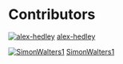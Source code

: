 # Contributors

[![alex-hedley](https://avatars3.githubusercontent.com/u/79629950?s=50&v=4)](https://github.com/alex-hedley/)
[alex-hedley](https://github.com/alex-hedley/)

<!-- [![AlexHedley](https://avatars3.githubusercontent.com/u/1573469?s=50&v=4)](https://github.com/AlexHedley/)
[AlexHedley](https://github.com/AlexHedley/) -->

[![SimonWalters1](https://avatars.githubusercontent.com/u/93670152?s=50&v=4)](https://github.com/SimonWalters1)
[SimonWalters1](https://github.com/SimonWalters1)
